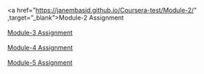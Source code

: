 <a href="https://janembasid.github.io/Coursera-test/Module-2/" ,target=”_blank”>Module-2 Assignment</a>
<br/>
<br/>
<a href="https://janembasid.github.io/Coursera-test/Module-3/#">Module-3 Assignment</a>
<br/>
<br/>
<a href="https://janembasid.github.io/Coursera-test/Module4/#">Module-4 Assignment</a>
<br/>
<br/>
<a href="https://janembasid.github.io/Coursera-test/Module-5/#">Module-5 Assignment</a>
<br/>

